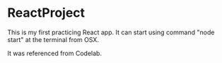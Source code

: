 # ReactProject

This is my first practicing React app.
It can start using command "node start" at the terminal from OSX.

It was referenced from Codelab.